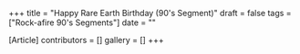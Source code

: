 +++
title = "Happy Rare Earth Birthday (90's Segment)"
draft = false
tags = ["Rock-afire 90's Segments"]
date = ""

[Article]
contributors = []
gallery = []
+++